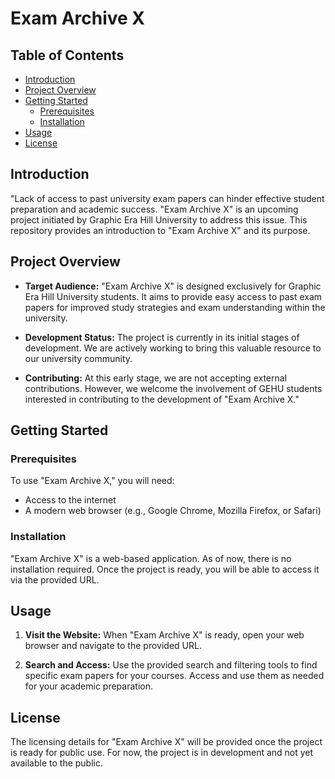 # Exam Archive X

## Table of Contents
- [Introduction](#introduction)
- [Project Overview](#project-overview)
- [Getting Started](#getting-started)
  - [Prerequisites](#prerequisites)
  - [Installation](#installation)
- [Usage](#usage)
- [License](#license)

## Introduction

"Lack of access to past university exam papers can hinder effective student preparation and academic success. "Exam Archive X" is an upcoming project initiated by Graphic Era Hill University to address this issue. This repository provides an introduction to "Exam Archive X" and its purpose.

## Project Overview

- **Target Audience:** "Exam Archive X" is designed exclusively for Graphic Era Hill University students. It aims to provide easy access to past exam papers for improved study strategies and exam understanding within the university.

- **Development Status:** The project is currently in its initial stages of development. We are actively working to bring this valuable resource to our university community.

- **Contributing:** At this early stage, we are not accepting external contributions. However, we welcome the involvement of GEHU students interested in contributing to the development of "Exam Archive X."

## Getting Started

### Prerequisites

To use "Exam Archive X," you will need:

- Access to the internet
- A modern web browser (e.g., Google Chrome, Mozilla Firefox, or Safari)

### Installation

"Exam Archive X" is a web-based application. As of now, there is no installation required. Once the project is ready, you will be able to access it via the provided URL.

## Usage

1. **Visit the Website:** When "Exam Archive X" is ready, open your web browser and navigate to the provided URL.

2. **Search and Access:** Use the provided search and filtering tools to find specific exam papers for your courses. Access and use them as needed for your academic preparation.

## License

The licensing details for "Exam Archive X" will be provided once the project is ready for public use. For now, the project is in development and not yet available to the public.

